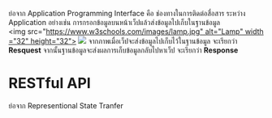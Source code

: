 ย่อจาก Application Programming Interface 
คือ ช่องทางในการติดต่อสื่อสาร ระหว่าง Application อย่างเช่น การกรอกข้อมูลบนหน้าเว็ปแล้วส่งข้อมูลไปเก็บในฐานข้อมูล 
<img src="https://www.w3schools.com/images/lamp.jpg" alt="Lamp" width="32" height="32">
<img src="https://www.freecodecamp.org/news/content/images/size/w1600/2023/12/API-communication.png" >
จากภาพเมื่อเว็ปจะส่งข้อมูลไปเก็บไว้ในฐานข้อมูล จะเรียกว่า **Resquest**
จากนั้นฐานข้อมูลจะส่งผลการเก็บข้อมูลกลับไปหาเว็ป จะเรียกว่า **Response**

# RESTful API
ย่อจาก Representional State Tranfer
